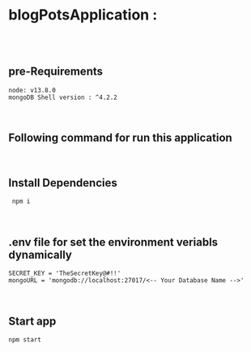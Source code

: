 # blogPotsApplication : 
<br>
<br>

## pre-Requirements
```node 
node: v13.8.0
mongoDB Shell version : ^4.2.2	
```
<br>

## Following command for run this application 

<br>

## Install Dependencies
```node 
 npm i 
```
<br>

## .env file for set the environment veriabls dynamically
```node 
SECRET_KEY = 'TheSecretKey@#!!'
mongoURL = 'mongodb://localhost:27017/<-- Your Database Name -->'
```
<br>

## Start app
```bash
npm start
```